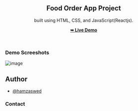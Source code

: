 <div align="center">

  <br />
  <br />

  <h2 align="center">Food Order App Project</h2>

   built using HTML, CSS, and JavaScript(Reactjs).

  <a href="https://hamzaswed.github.io/reactjs-food-order-app/"><strong>➥ Live Demo</strong></a>

</div>

<br />

### Demo Screeshots

![image](https://github.com/hamzaswed/reactjs-food-order-app/assets/81015655/91e036fa-49e0-4013-8864-d7404b443791)


## Author

- [@hamzaswed](https://github.com/hamzaswed)


### Contact
